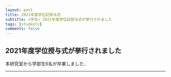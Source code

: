 ```yaml
---
layout: post
title: 2021年度学位記授与式
subtitle: <学生> 2021年度学位記授与式が挙行されました
tags: [students]
comments: false
---
```

## 2021年度学位授与式が挙行されました

本研究室から学部生6名が卒業しました．
<br>
<hr>
